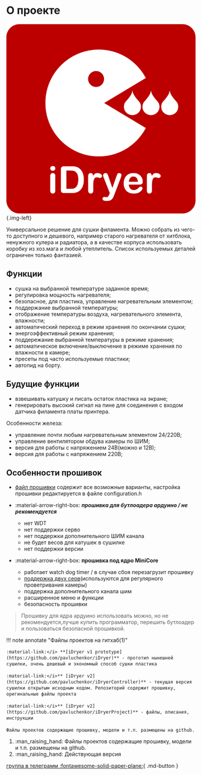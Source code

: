 # О проекте

![logo](https://raw.githubusercontent.com/pavluchenkor/iDryerProject/main/img/logoWeb1.png){.img-left}

Универсальное решение для сушки филамента. Можно собрать из чего-то доступного и дешевого, например старого нагревателя от хитблока, ненужного кулера и радиатора, а в качестве корпуса использовать коробку из хоз.мага и любой утеплитель. Список используемых деталей ограничен только фантазией.

## Функции

- сушка на выбранной температуре заданное время;
- регулировка мощность нагревателя;
- безопасное, для пластика, управление нагревательным элементом;
- поддержание выбранной температуры;
- отображение температуры воздуха, нагревательного элемента, влажности; 
- автоматический переход в режим хранения по окончании сушки;
- энергоэффективный режим хранения;
- поддережание выбранной температуры в режиме хранения;
- автоматическое включение/выключение в режиме хранения по влажности в камере;
- пресеты под часто используемые пластики;
- автопид на борту.

## Будущие функции
- взвешивать катушку и писать остаток пластика на экране;
- генерировать высокий сигнал на пине для соединения с входом датчика филамента платы принтера.

Особенности железа:
- управление почти любым нагревательным элементом 24/220В;
- управление вентилятором обдува камеры по ШИМ;
- версия для работы с напряжением 24В(можно и 12В);
- версия для работы с напряжением 220В;

## Особенности прошивок
- [файл прошивки](/iDryerV2/Firmware/iDryerController/) содержит все возможные варианты, настройка прошивки редактируется в файле configuration.h
  
- :material-arrow-right-box:  ***прошивка для бутлоадера ардуино / не рекомендуется***
  - нет WDT
  - нет поддержки серво
  - нет поддержки дополнительного ШИМ канала
  - не будет весов для катушек в сушилке
  - нет поддержки версии

- :material-arrow-right-box: **прошивка под ядро MiniCore**
  - работает watch dog timer / в случае cбоя перезагрузит прошивку
  - [поддержка двух серв](https://t.me/iDryer/361)(используются для регулярного проветривания камеры)
  - поддержка дополнительного канала шим
  - расширенное меню и функции
  - безопасность прошивки
>Прошивку для ядра ардуино использовать можно, но не рекомендуется,лучше купить программатор, перешить бутлоадер и пользоваться безопасной прошивкой.

!!! note annotate "Файлы проектов на гитхаб(1)"

    :material-link:</i> **[iDryer v1 prototype](https://github.com/pavluchenkor/iDryer)** - прототип нынешней сушилки, очень дешевый и экономный способ сушки пластика
    
    :material-link:</i>** [iDryer v2](https://github.com/pavluchenkor/iDryerController)** - текущая версия сушилки открытым исходным кодом. Репозиторий содержит прошивку, оригинальные файлы проекта

    :material-link:</i>** [iDryer v2](https://github.com/pavluchenkor/iDryerProject)** - файлы, описания, инструкции

    Файлы проектов содержащие прошивку, модели и т.п. размещены на github.

1.  :man_raising_hand: Файлы проектов содержащие прошивку, модели и т.п. размещены на github.
2.  :man_raising_hand: Действующая версия

[группа в телеграмм :fontawesome-solid-paper-plane:](https://t.me/iDryer){ .md-button }

